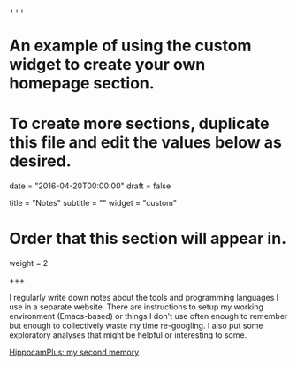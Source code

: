 +++
# An example of using the custom widget to create your own homepage section.
# To create more sections, duplicate this file and edit the values below as desired.

date = "2016-04-20T00:00:00"
draft = false

title = "Notes"
subtitle = ""
widget = "custom"

# Order that this section will appear in.
weight = 2

+++

I regularly write down notes about the tools and programming languages I use in a separate website. There are instructions to setup my working environment (Emacs-based) or things I don't use often enough to remember but enough to collectively waste my time re-googling. I also put some exploratory analyses that might be helpful or interesting to some.

[HippocamPlus: my second memory](https://jmonlong.github.io/Hippocamplus/)

